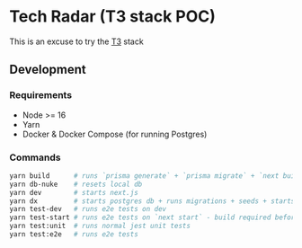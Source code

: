 # Tech Radar (T3 stack POC)

This is an excuse to try the [T3](https://github.com/t3-oss/create-t3-app) stack
## Development

### Requirements

- Node >= 16
- Yarn
- Docker & Docker Compose (for running Postgres)

### Commands

```bash
yarn build      # runs `prisma generate` + `prisma migrate` + `next build`
yarn db-nuke    # resets local db
yarn dev        # starts next.js
yarn dx         # starts postgres db + runs migrations + seeds + starts next.js
yarn test-dev   # runs e2e tests on dev
yarn test-start # runs e2e tests on `next start` - build required before
yarn test:unit  # runs normal jest unit tests
yarn test:e2e   # runs e2e tests
```
